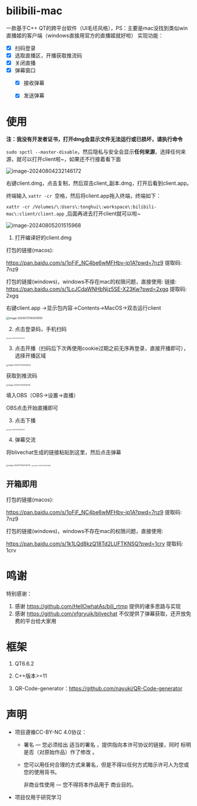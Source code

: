 # bilibili-mac

一款基于C++ QT的跨平台软件（UI毛坯风格），PS：主要是mac没找到类似win直播姬的客户端（windows直接用官方的直播姬就好啦）
实现功能：

- [x] 扫码登录
- [x] 选取直播区，开播获取推流码
- [x] 关闭直播
- [x] 弹幕窗口
  - [x] 接收弹幕
  - [x] 发送弹幕



# 使用

**注：我没有开发者证书，打开dmg会显示文件无法运行或已损坏，请执行命令**

`sudo spctl --master-disable`，然后隐私与安全会显示**任何来源**，选择任何来源，就可以打开client啦~，如果还不行接着看下面

![image-20240804232146172](readmeimg/image-20240804232146172.png)

右键client.dmg，点击复制，然后双击client_副本.dmg，打开后看到client.app。

终端输入 `xattr -cr `空格，然后将client.app拖入终端，终端如下：

`xattr -cr /Volumes/\:Users\:tonghui\:workspace\:bilibili-mac\:client/client.app` ,后面再进去打开client就可以啦~

![image-20240805201515968](readmeimg/image-20240805201515968.png)

1. 打开编译好的client.dmg

打包的链接(macos): 

https://pan.baidu.com/s/1oFjF_NC4be6wMFHbv-ip1A?pwd=7nz9 提取码: 7nz9 

打包的链接(windows)，windows不存在mac的权限问题，直接使用:
链接: https://pan.baidu.com/s/1LcJCdaWNHbNjz5SE-X23Kw?pwd=2xgq 提取码: 2xgq 

右键client.app ->显示包内容->Contents->MacOS->双击运行client

<img src="readmeimg/image-20240731144131050.png" alt="image-20240731144131050" style="zoom:50%;" />



2. 点击登录码，手机扫码

<img src="readmeimg/image-20240731144349143.png" alt="image-20240731144349143" style="zoom: 25%;" />

3. 点击开播（扫码后下次再使用cookie过期之前无序再登录，直接开播即可），选择开播区域

<img src="readmeimg/image-20240731144526022.png" alt="image-20240731144526022" style="zoom:33%;" />

获取到推流码

<img src="readmeimg/image-20240731144615740.png" alt="image-20240731144615740" style="zoom: 33%;" />



填入OBS（OBS->设置->直播）

OBS点击开始直播即可

3. 点击下播

<img src="readmeimg/image-20240731144935413.png" alt="image-20240731144935413" style="zoom:25%;" />

4. 弹幕交流

将blivechat生成的链接粘贴到这里，然后点击弹幕

<img src="readmeimg/image-20240731144750015.png" alt="image-20240731144750015" style="zoom:33%;" />

<img src="readmeimg/image-20240731144903288.png" alt="image-20240731144903288" style="zoom:25%;" />

## 开箱即用

打包的链接(macos): 

https://pan.baidu.com/s/1oFjF_NC4be6wMFHbv-ip1A?pwd=7nz9 提取码: 7nz9 

打包的链接(windows)，windows不存在mac的权限问题，直接使用:

https://pan.baidu.com/s/1k1LQd8kzQ18Td2LUFTKNSQ?pwd=1crv 提取码: 1crv

# 鸣谢

特别感谢：

1. 感谢 https://github.com/HellOwhatAs/bili_rtmp 提供的诸多思路与实现
1. 感谢 https://github.com/xfgryujk/blivechat 不仅提供了弹幕获取，还开放免费的平台给大家用

# 框架

1. QT6.6.2

2. C++版本>=11
3. QR-Code-generator：https://github.com/nayuki/QR-Code-generator



# 声明

* 项目遵循CC-BY-NC 4.0协议：

  * 署名 — 您必须给出 适当的署名 ，提供指向本许可协议的链接，同时 标明是否（对原始作品）作了修改 。

  * 您可以用任何合理的方式来署名，但是不得以任何方式暗示许可人为您或您的使用背书。

    非商业性使用 — 您不得将本作品用于 商业目的。

* 项目仅用于研究学习